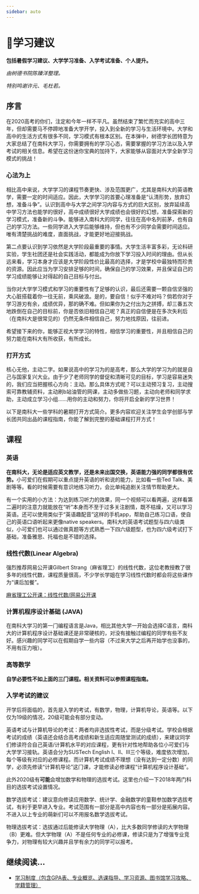 ```yaml
---
sidebar: auto
---
```


# 📖学习建议

**包括暑假学习建议、大学学习准备、入学考试准备、个人提升。**

*由树德书院陈臻洋整理。*

*特别鸣谢许元、毛杜若。*

## 序言

在2020高考的你们，注定和今年一样不平凡。虽然结束了繁忙⽽充实的⾼中三年，但却需要马不停蹄地准备大学开学，投入到全新的学习与生活环境中。大学和高中的生活方式有很多不同，学习模式有根本区别。在本弹中，树德学长团特意为大家总结了在南科大学习，你需要拥有的学习心态，需要掌握的学习方法以及入学考试的相关信息。希望在这份迷你宝典的加持下，大家能够从容面对大学全新学习模式的挑战！

### 心法为上

相⽐⾼中来说，⼤学学习的课程节奏更快、涉及范围更广，尤其是南科⼤的英语教学，需要⼀定的时间适应。因此，大学学习的首要心理准备是“认清形势，放弃幻想，准备斗争”。认识到高中与大学之间学习内容与方式的巨大区别，放弃延续高中学习方法也能学的很好，高中成绩很好大学成绩也会很好的幻想，准备探索新的学习模式，准备新的斗争。能够进入南科大的同学，往往在高中名列前茅，也有自己的学习方法。一些同学进入大学后能够维持，但也有不少同学会需要时间适应。唯有清楚挑战的难度，直面挑战，才能更好地迎接挑战。

第二点要认识到学习依然是大学阶段最重要的事情。大学生活丰富多彩，无论科研实验，学生社团还是社会实践活动，都能成为你放下学习投入时间的理由。但从长远来看，学习本身才应该是大学阶段性价比最高的选择，才是学校中最独特而珍贵的资源。因此应当为学习安排足够的时间，确保自己的学习效果，并且保证自己的学习成绩能够让对得起的自己目标与付出。

当你对大学学习模式和学习的重要性有了足够的认识，最后还需要一颗自信坚强的大心脏搭载着你一往无前，乘风破浪。是的，要自信！似乎不难对吗？倘若你对于学习游刃有余，成绩优异，那的确不难。但如果你为之付出为之拼搏，却三番五次地跌倒在自己的目标前，你是否依旧相信自己呢？真正的自信便是在多次失利后（在南科大是很常见的）仍然无条件相信自己，努力地找原因，往前进。

希望接下来的你，能够正视大学学习的特性，相信学习的重要性，并且相信自己的努力能在南科大有所收获，有所成长。

### 打开方式

核心无他，主动二字。如果说高中的学习为的是高考，那么大学的学习为的就是自己与国家复兴大业。由于少了老师同学的督促和清晰可见的目标，学习是容易迷失的，我们应当把握核心方向：主动。那么具体方式呢？可以主动预习复习，主动搜索可靠教辅资料，主动刷b站油管的网课，主动多做些习题，主动向老师和同学求助，主动成立学习小组……用你的主动和努力，你将开启全新的学习世界！

以下是南科大一些学科的暑期打开方式简介。更多内容欢迎关注学生会学创部与学长团共同出品的课程指南，你能了解到完整的基础课程打开方式！

## 课程

### 英语

**在南科⼤，⽆论是适应英⽂教学，还是未来出国交换，英语能⼒强的同学都很有优势。**⼩可爱们在假期可以重点提升英语的听和说的能⼒，⽐如看⼀些Ted Talk、美剧等等。看的时候需要有意识地练习听⼒，会⽐单纯追剧关注情节帮助更⼤。

有⼀个实⽤的⼩⽅法：为达到练习听⼒的效果，同⼀个视频可以看两遍，这样看第二遍时的注意⼒就能放在“听”本⾝⽽不⾄于过多关注剧情，既不枯燥，⼜可以学习英语。还可以使⽤类似于“英语趣配⾳”这样的⼿机app，帮助⾃⼰练习⼝语，使⾃⼰的英语⼝语听起来更像native speakers。南科⼤的英语考试题型与四六级类似，⼩可爱们也可以通过做真题等⽅式熟悉⼀下四六级题型，也为四六级考试打下基础，准备雅思、托福也是不错的选择。

### 线性代数(Linear Algebra)

强烈推荐网易公开课Gilbert Strang（⿇省理⼯）的线性代数，这位⽼教授教了很多年的线性代数，课程质量很⾼，不少学⻓学姐在学习线性代数时都会将这些课作为“课后加餐”。

[⿇省理⼯公开课：线性代数/网易公开课](http://open.163.com/special/opencourse/daishu.html)

### 计算机程序设计基础 (JAVA)

在南科⼤学习的第⼀⻔编程语⾔是Java，相⽐其他⼤学⼀开始会选择C语⾔，南科⼤的计算机程序设计基础课还是⾮常硬核的，对没有接触过编程的同学有些不友好。感兴趣的同学可以在假期自学⼀些内容（不过来大学之后再开始学也没事的，不⽤有压⼒哦）。

### 高等数学

**自学必要性不如上⾯的三⻔课程。相关资料可以参照课程指南。**

### 入学考试的建议

开学后将⾯临的，⾸先是⼊学的考试，有数学，物理，计算机导论，英语等。以下仅为19级的情况，20级可能会有部分变动。

英语考试与计算机导论的考试：两者均⾮选拔性考试，⽽是分级考试。学校会根据考试的成绩（英语还会结合⾼考成绩和新⽣适应周随堂测试的成绩），来建议同学们修读符合⾃⼰英语/计算机⽔平的对应课程，更有针对性地帮助各位⼩可爱们与⼤学学习接轨。英语会分为SUSTech English I、II、III三个等级，难度依次增加，每个等级有对应的必修课程。⽽计算机考试成绩不理想（没有达到⼀定分数）的同学，必须先修读“计算机导论”这⻔课，才能修读必修课程“计算机程序设计基础”。

此外2020级有**可能**会增加数学和物理的选拔考试。这里也介绍一下2018年两门科目的选拔考试设置情况。

数学选拔考试：建议意向修读应⽤数学、统计学、⾦融数学的童鞋参加数学选拔考试，有利于更早进⼊专业。考试范围有⼀部分是⾼中内容也有⼀部分是拓展内容。不进⼊以上专业的萌新们可以不⽤报名数学选拔考试。

物理选拔考试：选拔通过后能修读⼤学物理（A），⽐⼤多数同学修读的⼤学物理（B）更难。但⼤学物理（A）不是任何专业的必修课，修读只是为了增强专业竞争⼒，对物理有较⼤兴趣并且学有余⼒的同学可以报考。

## 继续阅读...

- [学习制度（包含GPA表、专业概览、选课指导、学习资源、图书馆学习攻略、学籍管理）](./info-on-study)
